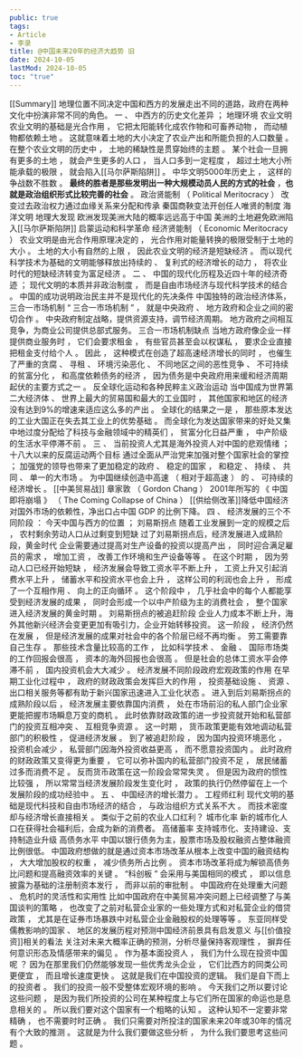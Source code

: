```yaml
---
public: true
tags:
- Article
- 李录
title: @中国未来20年的经济大趋势 旧
date: 2024-10-05
lastMod: 2024-10-05
toc: "true"
---
```


[[Summary]] 地理位置不同决定中国和西方的发展走出不同的道路，政府在两种文化中扮演非常不同的角色。
一 、 中西方的历史文化差异 ；
地理环境
农业文明
农业文明的基础是光合作用 ， 它把太阳能转化成农作物和可畜养动物 ， 而动植物都依赖土地 。 这就意味着土地的大小决定了农业产出和所能负担的人口数量 。
在整个农业文明的历史中 ， 土地的稀缺性是贯穿始终的主题 。
某个社会一旦拥有更多的土地 ， 就会产生更多的人口 ， 当人口多到一定程度 ， 超过土地大小所能承载的极限 ， 就会陷入[[马尔萨斯陷阱]] 。
中华文明5000年历史上 ， 这样的争战数不胜数 。 **最终的胜者是那些发明出一种大规模动员人民的方式的社会** ，**也就是政治组织形式比较完善的社会** 。
政治贤能制 （ Political Meritocracy ）
改变过去政治权力通过血缘关系来分配和传承
秦国商鞅变法开创任人唯贤的制度
海洋文明
地理大发现
欧洲发现美洲大陆的概率远远高于中国
美洲的土地避免欧洲陷入[[马尔萨斯陷阱]]
启蒙运动和科学革命
经济贤能制 （ Economic Meritocracy ）
农业文明是由光合作用原理决定的 ， 光合作用对能量转换的极限受制于土地的大小 。 土地的大小有自然的上限 ， 因此农业文明的经济是短缺经济 。
而以现代科学技术为基础的文明能够释放出持续的 、 复利式的经济增长的动力 ， 将农业时代的短缺经济转变为富足经济 。
二 、 中国的现代化历程及近四十年的经济奇迹 ；
现代文明的本质并非政治制度 ， 而是自由市场经济与现代科学技术的结合 。
中国的成功说明政治民主并不是现代化的先决条件
中国独特的政治经济体系，三合一市场机制
“ 三合一市场机制 ” ， 就是中央政府 、 地方政府和企业之间的密切合作 。
中央政府制定战略，提供资源支持，调节经济周期。
地方政府之间相互竞争，为商业公司提供总部式服务。
三合一市场机制缺点
当地方政府像企业一样提供商业服务时 ， 它们会要求租金 ， 有些官员甚至会以权谋私 ， 要求企业直接把租金支付给个人 。
因此 ， 这种模式在创造了超高速经济增长的同时 ， 也催生了严重的贪腐 、 寻租 、 环境污染恶化 、 不同地区之间的恶性竞争 、 不可持续的贫富分化 ， 和高度依赖债务的经济 ， 因为债务是中央政府用来缓和经济周期起伏的主要方式之一 。
反全球化运动和各种民粹主义政治运动
当中国成为世界第二大经济体 、 世界上最大的贸易国和最大的工业国时 ， 其他国家和地区的经济没有达到9%的增速来适应这么多的产出 。
全球化的结果之一是 ， 那些原本发达的工业大国正在失去其工业上的优势基础 。 而全球化为发达国家带来的好处又集中地过度分配给了科技与金融领域中的精英们 ， 贫富分化日益严重 ， 中产阶级的生活水平停滞不前 。
三 、 当前投资人尤其是海外投资人对中国的悲观情绪 ；
十八大以来的反腐运动两个目标
通过全面从严治党来加强对整个国家社会的掌控 ；
加强党的领导也带来了更加稳定的政府 、 稳定的国家 ， 和稳定 、 持续 、 共同 、 单一的大市场 。
为中国继续创造中高速 （ 相对于超高速 ） 的 、 可持续的经济增长 。
[[中美贸易战]]
章家敦 （ Gordon Chang ） 2001年所写的 《 中国即将崩塌 》 （ The Coming Collapse of China ）
[[供给侧改革]]降低中国经济对国外市场的依赖性，净出口占中国 GDP 的比例下降。
四 、 经济发展的三个不同阶段 ： 今天中国与西方的位置 ；
刘易斯拐点
随着工业发展到一定的规模之后 ， 农村剩余劳动人口从过剩变到短缺
过了刘易斯拐点后，经济发展进入成熟阶段，黄金时代
企业需要通过提高对生产设备的投资以提高产出 ， 同时迎合满足雇员的需求 ， 增加工资 ， 改善工作环境和生产设备等等 。
在这个时期 ， 因为劳动人口已经开始短缺 ， 经济发展会导致工资水平不断上升 ， 工资上升又引起消费水平上升 ， 储蓄水平和投资水平也会上升 ， 这样公司的利润也会上升 ， 形成了一个互相作用 、 向上的正向循环 。
这个阶段中 ， 几乎社会中的每个人都能享受到经济发展的成果 ， 同时会形成一个以中产阶级为主的消费社会 ， 整个国家进入经济发展的黄金时期 。
刘易斯拐点的被追赶阶段
企业人力成本不断上升，海外其他新兴经济会变更更加有吸引力，企业开始转移投资。
这一阶段 ， 经济仍然在发展 ， 但是经济发展的成果对社会中的各个阶层已经不再均衡 。 劳工需要靠自己生存 。
那些技术含量比较高的工作 ， 比如科学技术 、 金融 、 国际市场类的工作回报会很高 ， 资本的海外回报也会很高 。
但是社会的总体工资水平会停滞不前 ， 国内投资机会大大减少 。
经济发展不同阶段政府宏观政策的作用
在早期工业化过程中 ， 政府的财政政策会发挥巨大的作用 ， 投资基础设施 、 资源 、 出口相关服务等都有助于新兴国家迅速进入工业化状态 。
进入到后刘易斯拐点的成熟阶段以后 ， 经济发展主要依靠国内消费 ， 处在市场前沿的私人部门企业家更能把握市场瞬息万变的商机 。 此时依靠财政政策的进一步投资就开始和私营部门的投资互相冲突 、 互相竞争资源 。 这一时期 ， 货币政策更能有效地调动私营部门的积极性 ， 促进经济发展 。
到了被追赶阶段 ， 因为国内投资环境恶化 ， 投资机会减少 ， 私营部门因海外投资收益更高 ， 而不愿意投资国内 。 此时政府的财政政策又变得更为重要 ， 它可以弥补国内的私营部门投资不足 ， 居民储蓄过多而消费不足 。 反而货币政策在这一阶段会常常失灵 。
但是因为政府的惯性比较强 ， 所以常常当经济发展阶段发生变化时 ， 政策的执行仍然停留在上一个发展阶段的成功经验中 。
五 、 中国经济的增长潜力 。
工程师红利
现代文明的基础是现代科技和自由市场经济的结合 ， 与政治组织方式关系不大 。 而技术密度却与经济增长直接相关 。
类似于之前的农业人口红利？
城市化率
新的城市化人口在获得社会福利后，会成为新的消费者。
高储蓄率
支持城市化、支持建设、支持制造业升级
高债务水平
中国以银行债务为主，股票市场及股权融资占整体融资比例很低。
中国政府想做的就是通过资本市场改革从根本上改变中国的融资结构 ， 大大增加股权的权重 ， 减少债务所占比例 。
资本市场改革将成为解锁高债务比问题和提高融资效率的关键 。
“科创板 ” 会采用与美国相同的模式 ， 即以信息披露为基础的注册制资本发行 ， 而非以前的审批制 。
中国政府在处理重大问题 、 危机时的灵活性和实用性
比如中国政府在中美贸易冲突问题上已经调整了与美国谈判的策略 ， 也改变了之前对私营企业家的一些处理方式和对私营企业的借贷政策 ， 尤其是在证券市场暴跌中对私营企业金融股权的处理等等 。
东亚同样受儒教影响的国家 、 地区的发展历程对预测中国经济前景具有启发意义
与[[价值投资]]相关的看法
关注对未来大概率正确的预测，分析尽量保持客观理性 ， 摒弃任何意识形态及情感带来的偏见 。
作为基本面投资人 ， 我们为什么现在投资中国呢 ？ 因为在那里我们仍然能够发现一些优秀龙头企业 ， 它们比西方的同类公司更便宜 ， 而且增长速度更快 。 这就是我们在中国投资的逻辑。
我们是自下而上的投资者 。 我们的投资一般不受整体宏观环境的影响 。 今天我们之所以要讨论这些问题 ， 是因为我们所投资的公司在某种程度上与它们所在国家的命运也是息息相关的 。 所以我们要对这个国家有一个粗略的认知 。 这种认知不一定要非常精确 ， 也不需要时时正确 。 我们只需要对所投注的国家未来20年或30年的情况有个大致的推测 。 这就是为什么我们要做这些分析 ， 为什么我们要思考这些问题 。
